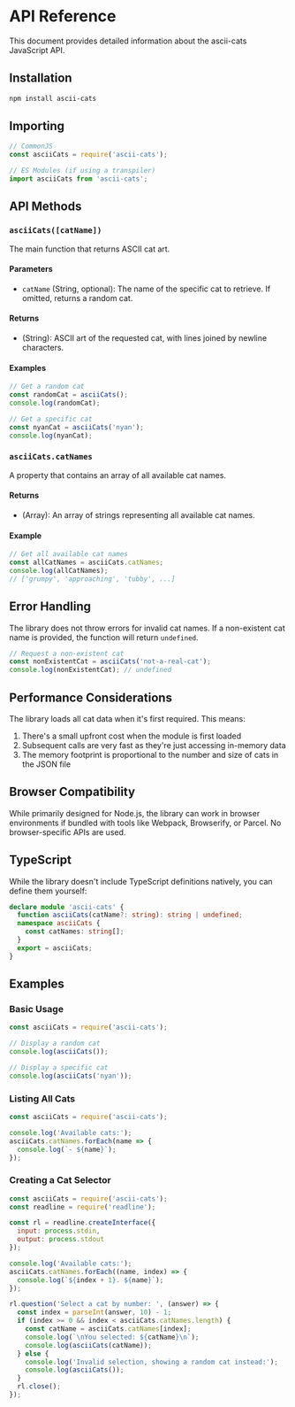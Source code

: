 # API Reference

This document provides detailed information about the ascii-cats JavaScript API.

## Installation

```bash
npm install ascii-cats
```

## Importing

```javascript
// CommonJS
const asciiCats = require('ascii-cats');

// ES Modules (if using a transpiler)
import asciiCats from 'ascii-cats';
```

## API Methods

### `asciiCats([catName])`

The main function that returns ASCII cat art.

#### Parameters

- `catName` (String, optional): The name of the specific cat to retrieve. If omitted, returns a random cat.

#### Returns

- (String): ASCII art of the requested cat, with lines joined by newline characters.

#### Examples

```javascript
// Get a random cat
const randomCat = asciiCats();
console.log(randomCat);

// Get a specific cat
const nyanCat = asciiCats('nyan');
console.log(nyanCat);
```

### `asciiCats.catNames`

A property that contains an array of all available cat names.

#### Returns

- (Array): An array of strings representing all available cat names.

#### Example

```javascript
// Get all available cat names
const allCatNames = asciiCats.catNames;
console.log(allCatNames);
// ['grumpy', 'approaching', 'tubby', ...]
```

## Error Handling

The library does not throw errors for invalid cat names. If a non-existent cat name is provided, the function will return `undefined`.

```javascript
// Request a non-existent cat
const nonExistentCat = asciiCats('not-a-real-cat');
console.log(nonExistentCat); // undefined
```

## Performance Considerations

The library loads all cat data when it's first required. This means:

1. There's a small upfront cost when the module is first loaded
2. Subsequent calls are very fast as they're just accessing in-memory data
3. The memory footprint is proportional to the number and size of cats in the JSON file

## Browser Compatibility

While primarily designed for Node.js, the library can work in browser environments if bundled with tools like Webpack, Browserify, or Parcel. No browser-specific APIs are used.

## TypeScript

While the library doesn't include TypeScript definitions natively, you can define them yourself:

```typescript
declare module 'ascii-cats' {
  function asciiCats(catName?: string): string | undefined;
  namespace asciiCats {
    const catNames: string[];
  }
  export = asciiCats;
}
```

## Examples

### Basic Usage

```javascript
const asciiCats = require('ascii-cats');

// Display a random cat
console.log(asciiCats());

// Display a specific cat
console.log(asciiCats('nyan'));
```

### Listing All Cats

```javascript
const asciiCats = require('ascii-cats');

console.log('Available cats:');
asciiCats.catNames.forEach(name => {
  console.log(`- ${name}`);
});
```

### Creating a Cat Selector

```javascript
const asciiCats = require('ascii-cats');
const readline = require('readline');

const rl = readline.createInterface({
  input: process.stdin,
  output: process.stdout
});

console.log('Available cats:');
asciiCats.catNames.forEach((name, index) => {
  console.log(`${index + 1}. ${name}`);
});

rl.question('Select a cat by number: ', (answer) => {
  const index = parseInt(answer, 10) - 1;
  if (index >= 0 && index < asciiCats.catNames.length) {
    const catName = asciiCats.catNames[index];
    console.log(`\nYou selected: ${catName}\n`);
    console.log(asciiCats(catName));
  } else {
    console.log('Invalid selection, showing a random cat instead:');
    console.log(asciiCats());
  }
  rl.close();
});
```

